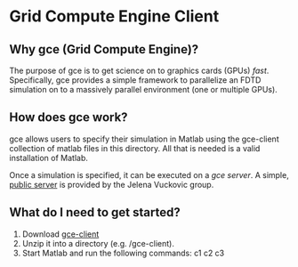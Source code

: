 Grid Compute Engine Client
==========================

Why gce (Grid Compute Engine)?
------------------------------
The purpose of gce is to get science on to graphics cards (GPUs) _fast_. Specifically, gce provides a simple framework to parallelize an FDTD simulation on to a massively parallel environment (one or multiple GPUs).

How does gce work?
------------------
gce allows users to specify their simulation in Matlab using the gce-client collection of matlab files in this directory. All that is needed is a valid installation of Matlab.

Once a simulation is specified, it can be executed on a _gce server_. A simple, [public server](http://brainiac5.stanford.edu) is provided by the Jelena Vuckovic group.

What do I need to get started?
------------------------------
1.  Download [gce-client](https://github.com/JesseLu/gce-client)
2.  Unzip it into a directory (e.g. /gce-client).
3.  Start Matlab and run the following commands:
        c1
        c2
        c3
